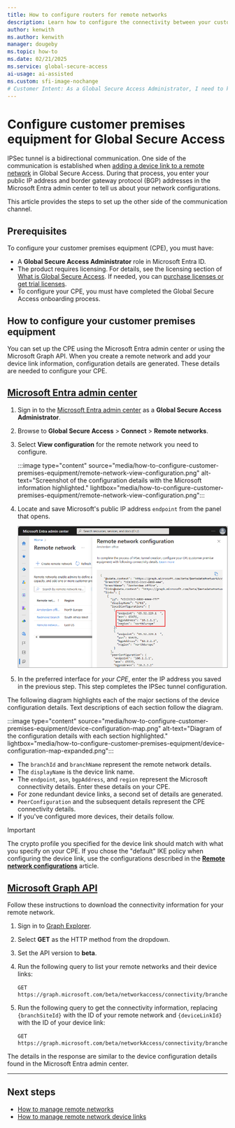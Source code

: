 ```yaml
---
title: How to configure routers for remote networks
description: Learn how to configure the connectivity between your customer premises equipment and the Global Secure Access network.
author: kenwith
ms.author: kenwith
manager: dougeby
ms.topic: how-to
ms.date: 02/21/2025
ms.service: global-secure-access
ai-usage: ai-assisted
ms.custom: sfi-image-nochange
# Customer Intent: As a Global Secure Access Administrator, I need to know how to configure the connection between my customer premises equipment and Microsoft's network so that I can create a tunnel from my remote network to the Global Secure Access network.
---
```

# Configure customer premises equipment for Global Secure Access

IPSec tunnel is a bidirectional communication. One side of the communication is established when [adding a device link to a remote network](how-to-manage-remote-network-device-links.md) in Global Secure Access. During that process, you enter your public IP address and border gateway protocol (BGP) addresses in the Microsoft Entra admin center to tell us about your network configurations.

This article provides the steps to set up the other side of the communication channel.

## Prerequisites

To configure your customer premises equipment (CPE), you must have:

- A **Global Secure Access Administrator** role in Microsoft Entra ID.
- The product requires licensing. For details, see the licensing section of [What is Global Secure Access](overview-what-is-global-secure-access.md). If needed, you can [purchase licenses or get trial licenses](https://aka.ms/azureadlicense).
- To configure your CPE, you must have completed the Global Secure Access onboarding process.

## How to configure your customer premises equipment

You can set up the CPE using the Microsoft Entra admin center or using the Microsoft Graph API. When you create a remote network and add your device link information, configuration details are generated. These details are needed to configure your CPE.

## [Microsoft Entra admin center](#tab/microsoft-entra-admin-center)

1. Sign in to the [Microsoft Entra admin center](https://entra.microsoft.com) as a **Global Secure Access Administrator**.
1. Browse to **Global Secure Access** > **Connect** > **Remote networks**.
1. Select **View configuration** for the remote network you need to configure.

    :::image type="content" source="media/how-to-configure-customer-premises-equipment/remote-network-view-configuration.png" alt-text="Screenshot of the configuration details with the Microsoft information highlighted." lightbox="media/how-to-configure-customer-premises-equipment/remote-network-view-configuration.png":::

1. Locate and save Microsoft's public IP address `endpoint` from the panel that opens.

    ![Screenshot of the view configuration details panel.](media/how-to-configure-customer-premises-equipment/view-configuration-details-panel.png)

1. In the preferred interface for *your CPE*, enter the IP address you saved in the previous step. This step completes the IPSec tunnel configuration.

The following diagram highlights each of the major sections of the device configuration details. Text descriptions of each section follow the diagram. 

:::image type="content" source="media/how-to-configure-customer-premises-equipment/device-configuration-map.png" alt-text="Diagram of the configuration details with each section highlighted." lightbox="media/how-to-configure-customer-premises-equipment/device-configuration-map-expanded.png":::

- The `branchId` and `branchName` represent the remote network details.
- The `displayName` is the device link name.
- The `endpoint`, `asn`, `bgpAddress`, and `region` represent the Microsoft connectivity details. Enter these details on your CPE.
- For zone redundant device links, a second set of details are generated.
- `PeerConfiguration` and the subsequent details represent the CPE connectivity details. 
- If you've configured more devices, their details follow.
 
> [!IMPORTANT]
>The crypto profile you specified for the device link should match with what you specify on your CPE. If you chose the "default" IKE policy when configuring the device link, use the configurations described in the **[Remote network configurations](reference-remote-network-configurations.md)** article.

## [Microsoft Graph API](#tab/microsoft-graph-api)

Follow these instructions to download the connectivity information for your remote network. 

1. Sign in to [Graph Explorer](https://aka.ms/ge).
1. Select **GET** as the HTTP method from the dropdown.
1. Set the API version to **beta**.
1. Run the following query to list your remote networks and their device links:

    ``` http
    GET https://graph.microsoft.com/beta/networkaccess/connectivity/branches
    ```
1. Run the following query to get the connectivity information, replacing `{branchSiteId}` with the ID of your remote network and `{deviceLinkId}` with the ID of your device link:

    ``` http
    GET https://graph.microsoft.com/beta/networkAccess/connectivity/branches/{branchSiteId}/deviceLinks/{deviceLinkId}
    ```

The details in the response are similar to the device configuration details found in the Microsoft Entra admin center. 

---



## Next steps

- [How to manage remote networks](how-to-manage-remote-networks.md)
- [How to manage remote network device links](how-to-manage-remote-network-device-links.md)
